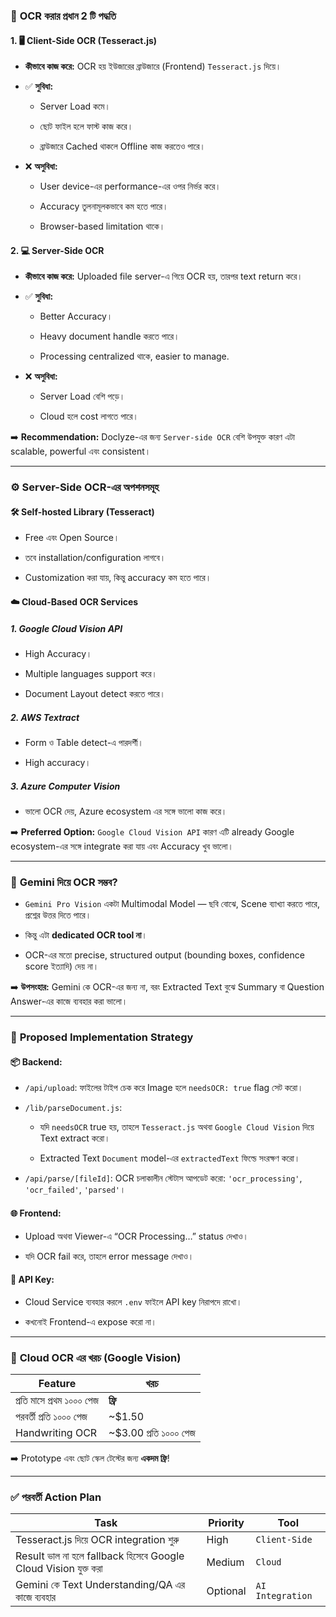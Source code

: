 
### 🧭 **OCR করার প্রধান 2 টি পদ্ধতি**

#### 1. 🖥️ **Client-Side OCR (Tesseract.js)**

- **কীভাবে কাজ করে:** OCR হয় ইউজারের ব্রাউজারে (Frontend) `Tesseract.js` দিয়ে।
    
- ✅ **সুবিধা:**
    
    - Server Load কমে।
        
    - ছোট ফাইল হলে ফাস্ট কাজ করে।
        
    - ব্রাউজারে Cached থাকলে Offline কাজ করতেও পারে।
        
- ❌ **অসুবিধা:**
    
    - User device-এর performance-এর ওপর নির্ভর করে।
        
    - Accuracy তুলনামূলকভাবে কম হতে পারে।
        
    - Browser-based limitation থাকে।
        

#### 2. 💻 **Server-Side OCR**

- **কীভাবে কাজ করে:** Uploaded file server-এ গিয়ে OCR হয়, তারপর text return করে।
    
- ✅ **সুবিধা:**
    
    - Better Accuracy।
        
    - Heavy document handle করতে পারে।
        
    - Processing centralized থাকে, easier to manage.
        
- ❌ **অসুবিধা:**
    
    - Server Load বেশি পড়ে।
        
    - Cloud হলে cost লাগতে পারে।
        

➡️ **Recommendation:** Doclyze-এর জন্য `Server-side OCR` বেশি উপযুক্ত কারণ এটা scalable, powerful এবং consistent।

---

### ⚙️ **Server-Side OCR-এর অপশনসমূহ**

#### 🛠️ **Self-hosted Library (Tesseract)**

- Free এবং Open Source।
    
- তবে installation/configuration লাগবে।
    
- Customization করা যায়, কিন্তু accuracy কম হতে পারে।
    

#### ☁️ **Cloud-Based OCR Services**

##### 1. **Google Cloud Vision API**

- High Accuracy।
    
- Multiple languages support করে।
    
- Document Layout detect করতে পারে।
    

##### 2. **AWS Textract**

- Form ও Table detect-এ পারদর্শী।
    
- High accuracy।
    

##### 3. **Azure Computer Vision**

- ভালো OCR দেয়, Azure ecosystem এর সঙ্গে ভালো কাজ করে।
    

➡️ **Preferred Option:** `Google Cloud Vision API` কারণ এটি already Google ecosystem-এর সঙ্গে integrate করা যায় এবং Accuracy খুব ভালো।

---

### 🤖 **Gemini দিয়ে OCR সম্ভব?**

- `Gemini Pro Vision` একটা Multimodal Model — ছবি বোঝে, Scene ব্যাখ্যা করতে পারে, প্রশ্নের উত্তর দিতে পারে।
    
- কিন্তু এটা **dedicated OCR tool না**।
    
- OCR-এর মতো precise, structured output (bounding boxes, confidence score ইত্যাদি) দেয় না।
    

➡️ **উপসংহার:** Gemini কে OCR-এর জন্য না, বরং Extracted Text বুঝে Summary বা Question Answer-এর কাজে ব্যবহার করা ভালো।

---

### 🧩 **Proposed Implementation Strategy**

#### 📦 Backend:

- `/api/upload`: ফাইলের টাইপ চেক করে Image হলে `needsOCR: true` flag সেট করো।
    
- `/lib/parseDocument.js`:
    
    - যদি `needsOCR` true হয়, তাহলে `Tesseract.js` অথবা `Google Cloud Vision` দিয়ে Text extract করো।
        
    - Extracted Text `Document` model-এর `extractedText` ফিল্ডে সংরক্ষণ করো।
        
- `/api/parse/[fileId]`: OCR চলাকালীন স্টেটাস আপডেট করো: `'ocr_processing'`, `'ocr_failed'`, `'parsed'`।
    

#### 🌐 Frontend:

- Upload অথবা Viewer-এ “OCR Processing…” status দেখাও।
    
- যদি OCR fail করে, তাহলে error message দেখাও।
    

#### 🔐 API Key:

- Cloud Service ব্যবহার করলে `.env` ফাইলে API key নিরাপদে রাখো।
    
- কখনোই Frontend-এ expose করো না।
    

---

### 💸 **Cloud OCR এর খরচ (Google Vision)**

|Feature|খরচ|
|---|---|
|প্রতি মাসে প্রথম ১০০০ পেজ|**ফ্রি**|
|পরবর্তী প্রতি ১০০০ পেজ|~$1.50|
|Handwriting OCR|~$3.00 প্রতি ১০০০ পেজ|

➡️ Prototype এবং ছোট স্কেল টেস্টের জন্য **একদম ফ্রি**!

---

### ✅ **পরবর্তী Action Plan**

|Task|Priority|Tool|
|---|---|---|
|Tesseract.js দিয়ে OCR integration শুরু|High|`Client-Side`|
|Result ভাল না হলে fallback হিসেবে Google Cloud Vision যুক্ত করা|Medium|`Cloud`|
|Gemini কে Text Understanding/QA এর কাজে ব্যবহার|Optional|`AI Integration`|
